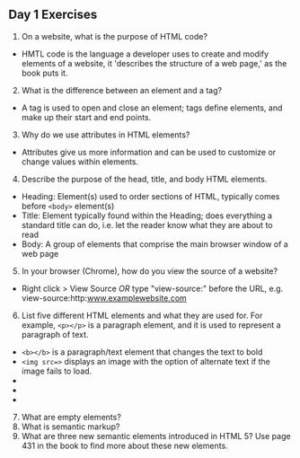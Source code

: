 ## Day 1 Exercises

1.  On a website, what is the purpose of HTML code?
  - HMTL code is the language a developer uses to create and modify elements of a website, it 'describes the structure of a web page,' as the book puts it.
2.  What is the difference between an element and a tag?
  - A tag is used to open and close an element; tags define elements, and make up their start and end points.
3.  Why do we use attributes in HTML elements?
  - Attributes give us more information and can be used to customize or change values within elements.
4.  Describe the purpose of the head, title, and body HTML elements.
  - Heading: Element(s) used to order sections of HTML, typically comes before `<body>` element(s)
  - Title: Element typically found within the Heading; does everything a standard title can do, i.e. let the reader know what they are about to read
  - Body: A group of elements that comprise the main browser window of a web page
5.  In your browser (Chrome), how do you view the source of a website?
  - Right click > View Source *OR* type "view-source:" before the URL, e.g. view-source:http:www.examplewebsite.com
6.  List five different HTML elements and what they are used for. For example, `<p></p>` is a paragraph element, and it is used to represent a paragraph of text.
  - `<b></b>` is a paragraph/text element that changes the text to bold
  - `<img src=>` displays an image with the option of alternate text if the image fails to load.
  -
  -
  -
7.  What are empty elements?
8.  What is semantic markup?
9.  What are three new semantic elements introduced in HTML 5? Use page 431 in the book to find more about these new elements.
